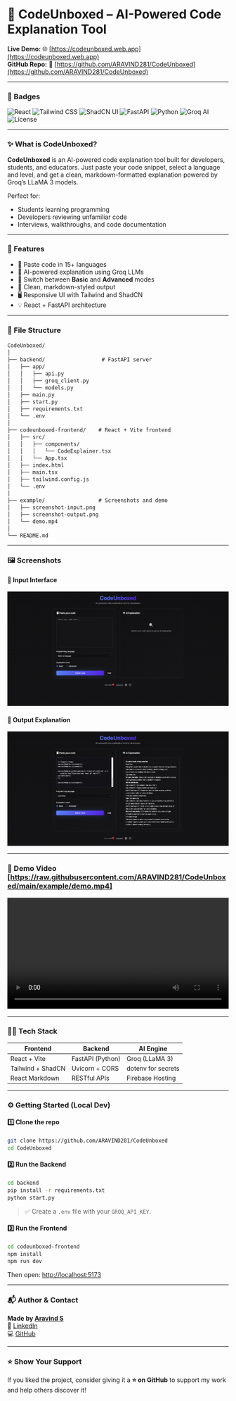 
# 📘 CodeUnboxed – AI-Powered Code Explanation Tool

**Live Demo:** 🌐 [https://codeunboxed.web.app](https://codeunboxed.web.app)  
**GitHub Repo:** 🔗 [https://github.com/ARAVIND281/CodeUnboxed](https://github.com/ARAVIND281/CodeUnboxed)

---

### 🚀 Badges

![React](https://img.shields.io/badge/Frontend-React-blue?logo=react)
![Tailwind CSS](https://img.shields.io/badge/Styling-TailwindCSS-38bdf8?logo=tailwindcss)
![ShadCN UI](https://img.shields.io/badge/UI-ShadCN-purple)
![FastAPI](https://img.shields.io/badge/Backend-FastAPI-009688?logo=fastapi)
![Python](https://img.shields.io/badge/Language-Python-yellow?logo=python)
![Groq AI](https://img.shields.io/badge/AI-Groq%20LLM-blueviolet)
![License](https://img.shields.io/github/license/ARAVIND281/CodeUnboxed)

---

### ✨ What is CodeUnboxed?

**CodeUnboxed** is an AI-powered code explanation tool built for developers, students, and educators. Just paste your code snippet, select a language and level, and get a clean, markdown-formatted explanation powered by Groq’s LLaMA 3 models.

Perfect for:
- Students learning programming  
- Developers reviewing unfamiliar code  
- Interviews, walkthroughs, and code documentation

---

### 🧠 Features

- 🧾 Paste code in 15+ languages
- 🧠 AI-powered explanation using Groq LLMs
- 🧪 Switch between **Basic** and **Advanced** modes
- 📄 Clean, markdown-styled output
- 🖥️ Responsive UI with Tailwind and ShadCN
- 💡 React + FastAPI architecture

---

### 📁 File Structure

```
CodeUnboxed/
│
├── backend/                  # FastAPI server
│   ├── app/
│   │   ├── api.py
│   │   ├── groq_client.py
│   │   └── models.py
│   ├── main.py
│   ├── start.py
│   ├── requirements.txt
│   └── .env
│
├── codeunboxed-frontend/    # React + Vite frontend
│   ├── src/
│   │   ├── components/
│   │   │   └── CodeExplainer.tsx
│   │   └── App.tsx
│   ├── index.html
│   ├── main.tsx
│   ├── tailwind.config.js
│   └── .env
│
├── example/                 # Screenshots and demo
│   ├── screenshot-input.png
│   ├── screenshot-output.png
│   └── demo.mp4
│
└── README.md
```

---

### 🖼️ Screenshots

#### 🧾 Input Interface
![Input Screenshot](https://raw.githubusercontent.com/ARAVIND281/CodeUnboxed/main/example/screenshot-input.png)

#### 🤖 Output Explanation
![Output Screenshot](https://raw.githubusercontent.com/ARAVIND281/CodeUnboxed/main/example/screenshot-output.png)

---

### 🎥 Demo Video [https://raw.githubusercontent.com/ARAVIND281/CodeUnboxed/main/example/demo.mp4]

<video src="https://raw.githubusercontent.com/ARAVIND281/CodeUnboxed/main/example/demo.mp4" controls width="100%" ></video>

---

### 🧑‍💻 Tech Stack

| Frontend          | Backend           | AI Engine              |
|-------------------|-------------------|------------------------|
| React + Vite      | FastAPI (Python)  | Groq (LLaMA 3)         |
| Tailwind + ShadCN | Uvicorn + CORS    | dotenv for secrets     |
| React Markdown    | RESTful APIs      | Firebase Hosting       |

---

### ⚙️ Getting Started (Local Dev)

#### 1️⃣ Clone the repo
```bash
git clone https://github.com/ARAVIND281/CodeUnboxed
cd CodeUnboxed
```

#### 2️⃣ Run the Backend
```bash
cd backend
pip install -r requirements.txt
python start.py
```

> ✅ Create a `.env` file with your `GROQ_API_KEY`.

#### 3️⃣ Run the Frontend
```bash
cd codeunboxed-frontend
npm install
npm run dev
```

Then open: [http://localhost:5173](http://localhost:5173)

---

### 📬 Author & Contact

**Made by [Aravind S](mailto:aravind@inbo.tech)**  
🔗 [LinkedIn](https://www.linkedin.com/in/aravinds28)  
💻 [GitHub](https://github.com/ARAVIND281)

---

### ⭐️ Show Your Support

If you liked the project, consider giving it a **⭐️ on GitHub** to support my work and help others discover it!

